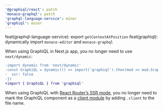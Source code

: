 ```yaml
---
'@graphiql/react': patch
'monaco-graphql': patch
'graphql-language-service': minor
'graphiql': minor
---
```


feat(graphql-language-service): export `getContextAtPosition`
feat(graphiql): dynamically import `monaco-editor` and `monaco-graphql`

When using GraphiQL in Next.js app, you no longer need to use `next/dynamic`:

```diff
-import dynamic from 'next/dynamic'
-const GraphiQL = dynamic(() => import('graphiql').then(mod => mod.GraphiQL), {
-  ssr: false
-})
+import { GraphiQL } from 'graphiql'
```

When using GraphiQL with [React Router’s SSR mode](https://reactrouter.com/api/framework-conventions/react-router.config.ts#ssr),
you no longer need to mark the GraphiQL component as a [client module](https://reactrouter.com/api/framework-conventions/client-modules)
by adding `.client` to the file name.
